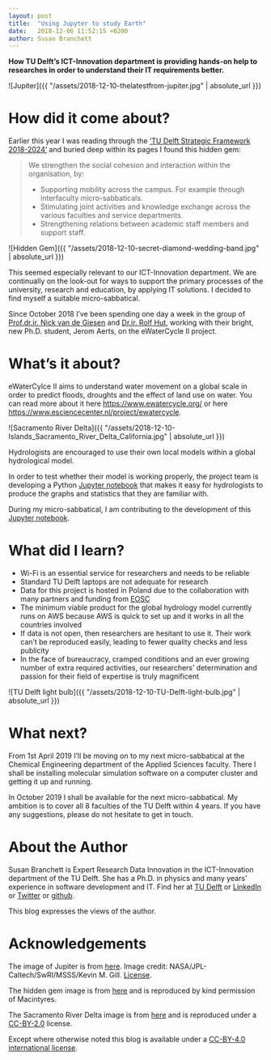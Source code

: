 ```yaml
---
layout: post
title:  "Using Jupyter to study Earth"
date:   2018-12-06 11:52:15 +0200
author: Susan Branchett
---
```

**How TU Delft’s ICT-Innovation department is providing hands-on help to researches in order to understand their IT requirements better.**

![Jupiter]({{ "/assets/2018-12-10-thelatestfrom-jupiter.jpg" | absolute_url }})

# How did it come about?
Earlier this year I was reading through the [‘TU Delft Strategic Framework 2018-2024’](https://d1rkab7tlqy5f1.cloudfront.net/TUDelft/Over_TU_Delft/Strategie/Towards%20a%20new%20strategy/TU%20Delft%20Strategic%20Framework%202018-2024%20%28EN%29.pdf) and buried deep within its pages I found this hidden gem:

> We strengthen the social cohesion and interaction within the organisation, by:
> * Supporting mobility across the campus. For example through interfaculty micro-sabbaticals.
> * Stimulating joint activities and knowledge exchange across the various faculties and service departments.
> * Strengthening relations between academic staff members and support staff.


![Hidden Gem]({{ "/assets/2018-12-10-secret-diamond-wedding-band.jpg" | absolute_url }})

This seemed especially relevant to our ICT-Innovation department. We are continually on the look-out for ways to support the primary processes of the university, research and education, by applying IT solutions. I decided to find myself a suitable micro-sabbatical.


Since October 2018 I’ve been spending one day a week in the group of [Prof.dr.ir. Nick van de Giesen](https://www.tudelft.nl/en/staff/n.c.vandegiesen/) and [Dr.ir. Rolf Hut](https://www.tudelft.nl/en/staff/r.w.hut/), working with their bright, new Ph.D. student, Jerom Aerts, on the eWaterCycle II project.

# What’s it about?
eWaterCylce II aims to understand water movement on a global scale in order to predict floods, droughts and the effect of land use on water. You can read more about it here <https://www.ewatercycle.org/> or here <https://www.esciencecenter.nl/project/ewatercycle>.

![Sacramento River Delta]({{ "/assets/2018-12-10-Islands_Sacramento_River_Delta_California.jpg" | absolute_url }})

Hydrologists are encouraged to use their own local models within a global hydrological model.

In order to test whether their model is working properly, the project team is developing a Python [Jupyter notebook](https://jupyter.org/) that makes it easy for hydrologists to produce the graphs and statistics that they are familiar with.

During my micro-sabbatical, I am contributing to the development of this [Jupyter notebook](https://github.com/eWaterCycle/hydro-analyses/blob/master/eosc_pilot/forecast_ensemble_analyses.ipynb).

# What did I learn?
* Wi-Fi is an essential service for researchers and needs to be reliable
* Standard TU Delft laptops are not adequate for research
* Data for this project is hosted in Poland due to the collaboration with many partners and funding from [EOSC](https://ec.europa.eu/research/openscience/index.cfm?pg=open-science-cloud)
* The minimum viable product for the global hydrology model currently runs on AWS because AWS is quick to set up and it works in all the countries involved
* If data is not open, then researchers are hesitant to use it. Their work can’t be reproduced easily, leading to fewer quality checks and less publicity
* In the face of bureaucracy, cramped conditions and an ever growing number of extra required activities, our researchers’ determination and passion for their field of expertise is truly magnificent

![TU Delft light bulb]({{ "/assets/2018-12-10-TU-Delft-light-bulb.jpg" | absolute_url }})

# What next?
From 1st April 2019 I’ll be moving on to my next micro-sabbatical at the Chemical Engineering department of the Applied Sciences faculty. There I shall be installing molecular simulation software on a computer cluster and getting it up and running.

In October 2019 I shall be available for the next micro-sabbatical. My ambition is to cover all 8 faculties of the TU Delft within 4 years. If you have any suggestions, please do not hesitate to get in touch.

# About the Author
Susan Branchett is Expert Research Data Innovation in the ICT-Innovation department of the TU Delft. She has a Ph.D. in physics and many years’ experience in software development and IT.
Find her at 
[TU Delft](https://www.tudelft.nl/staff/s.e.branchett/) or
[LinkedIn](https://linkedin.com/in/sebranchett) or
[Twitter](https://twitter.com/sebranchett) or
[github](https://github.com/sebranchett).

This blog expresses the views of the author.

# Acknowledgements
The image of Jupiter is from [here](https://www.jpl.nasa.gov/spaceimages/details.php?id=pia21974). Image credit: NASA/JPL-Caltech/SwRI/MSSS/Kevin M. Gill. [License](https://www.jpl.nasa.gov/imagepolicy/).

The hidden gem image is from [here](https://www.macintyres.co.uk/diamond-fancy-wedding-rings-/8075-18ct-yellow-gold-secret-diamond-wedding-band.html) and is reproduced by kind permission of Macintyres.

The Sacramento River Delta image is from [here](https://commons.wikimedia.org/wiki/File:Islands,_Sacramento_River_Delta,_California.jpg) and is reproduced under a [CC-BY-2.0](https://creativecommons.org/licenses/by/2.0/) license.

Except where otherwise noted this blog is available under a [CC-BY-4.0 international license](https://creativecommons.org/licenses/by/4.0/).
